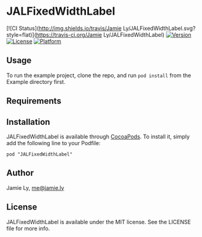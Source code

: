 # JALFixedWidthLabel

[![CI Status](http://img.shields.io/travis/Jamie Ly/JALFixedWidthLabel.svg?style=flat)](https://travis-ci.org/Jamie Ly/JALFixedWidthLabel)
[![Version](https://img.shields.io/cocoapods/v/JALFixedWidthLabel.svg?style=flat)](http://cocoadocs.org/docsets/JALFixedWidthLabel)
[![License](https://img.shields.io/cocoapods/l/JALFixedWidthLabel.svg?style=flat)](http://cocoadocs.org/docsets/JALFixedWidthLabel)
[![Platform](https://img.shields.io/cocoapods/p/JALFixedWidthLabel.svg?style=flat)](http://cocoadocs.org/docsets/JALFixedWidthLabel)

## Usage

To run the example project, clone the repo, and run `pod install` from the Example directory first.

## Requirements

## Installation

JALFixedWidthLabel is available through [CocoaPods](http://cocoapods.org). To install
it, simply add the following line to your Podfile:

    pod "JALFixedWidthLabel"

## Author

Jamie Ly, me@jamie.ly

## License

JALFixedWidthLabel is available under the MIT license. See the LICENSE file for more info.

